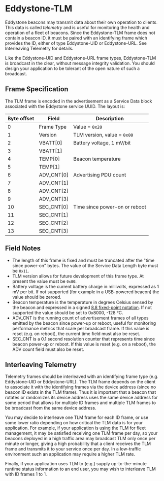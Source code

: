 # Eddystone-TLM

Eddystone beacons may transmit data about their own operation to clients. This data is called _telemetry_ and is useful for monitoring the health and operation of a fleet of beacons. Since the Eddystone-TLM frame does not contain a beacon ID, it must be paired with an identifying frame which provides the ID, either of type Eddystone-UID or Eddystone-URL. See Interleaving Telemetry for details.

Like the Eddystone-UID and Eddystone-URL frame types, Eddystone-TLM is broadcast in the clear, without message integrity validation. You should design your application to be tolerant of the open nature of such a broadcast.

## Frame Specification

The TLM frame is encoded in the advertisement as a Service Data block associated with the Eddystone service UUID. The layout is:

Byte offset | Field | Description
------------|-------|------------
0 | Frame Type | Value = `0x20`
1 | Version | TLM version, value = `0x00`
2 | VBATT[0] | Battery voltage, 1 mV/bit
3 | VBATT[1] |
4 | TEMP[0] | Beacon temperature
5 | TEMP[1] |
6 | ADV_CNT[0] | Advertising PDU count
7 | ADV_CNT[1] |
8 | ADV_CNT[2] |
9 | ADV_CNT[3] |
10 | SEC_CNT[0] | Time since power-on or reboot
11 | SEC_CNT[1] |
12 | SEC_CNT[2] |
13 | SEC_CNT[3] |

## Field Notes

- The length of this frame is fixed and must be truncated after the "time since power-on" bytes. The value of the Service Data Length byte must be `0x11`.
- TLM version allows for future development of this frame type. At present the value must be `0x00`.
- Battery voltage is the current battery charge in millivolts, expressed as 1 mV per bit. If not supported (for example in a USB-powered beacon) the value should be zeroed.
- Beacon temperature is the temperature in degrees Celsius sensed by the beacon and expressed in a signed [8.8 fixed-point notation](https://www.google.com/url?q=https%3A%2F%2Fcourses.cit.cornell.edu%2Fee476%2FMath%2F&sa=D&sntz=1&usg=AFQjCNG3AHS46J3FlyEoV5NY4lTYoSVOCA). If not supported the value should be set to 0x8000, -128 °C.
- ADV_CNT is the running count of advertisement frames of all types emitted by the beacon since power-up or reboot, useful for monitoring performance metrics that scale per broadcast frame. If this value is reset (e.g. on reboot), the current time field must also be reset.
- SEC_CNT is a 0.1 second resolution counter that represents time since beacon power-up or reboot. If this value is reset (e.g. on a reboot), the ADV count field must also be reset.

## Interleaving Telemetry

Telemetry frames should be interleaved with an identifying frame type (e.g. Eddystone-UID or Eddystone-URL). The TLM frame depends on the client to associate it with the identifying frames via the device address (since no beacon ID exists in the TLM frame). Thus it is important that a beacon that rotates or randomizes its device address uses the same device address for some period that allows for multiple ID frames and multiple TLM frames to be broadcast from the same device address.

You may decide to interleave one TLM frame for each ID frame, or use some lower ratio depending on how critical the TLM data is for your application. For example, if your application is using the TLM for fleet management, it may be satisfied receiving one TLM frame per day, so your beacons deployed in a high traffic area may broadcast TLM only once per minute or longer, giving a high probability that a client receives the TLM frame and transmits it to your service once per day. In a low-traffic environment such an application may require a higher TLM rate.

Finally, if your application uses TLM to (e.g.) supply up-to-the-minute runtime status information to an end user, you may wish to interleave TLM with ID frames 1 to 1.
